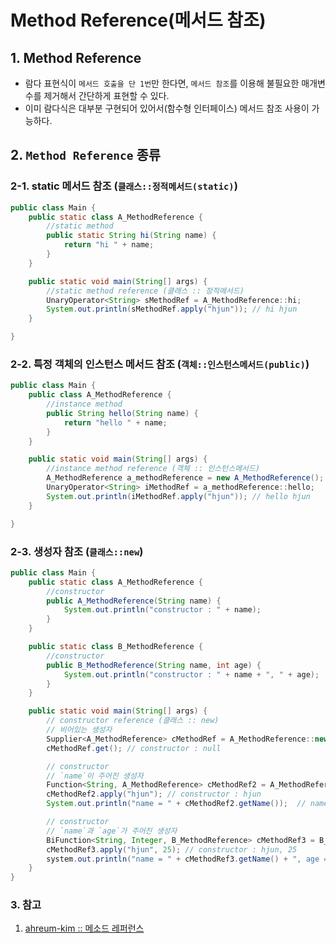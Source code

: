 # Method Reference(메서드 참조)

## 1. Method Reference

- 람다 표현식이 `메서드 호출을 단 1번`만 한다면, `메서드 참조`를 이용해 불필요한 매개변수를 제거해서 간단하게 표현할 수 있다.
- 이미 람다식은 대부분 구현되어 있어서(함수형 인터페이스) 메서드 참조 사용이 가능하다.

## 2. `Method Reference` 종류

### 2-1. static 메서드 참조 (`클래스::정적메서드(static)`)

```java
public class Main {
    public static class A_MethodReference {
        //static method
        public static String hi(String name) {
            return "hi " + name;
        }
    }

    public static void main(String[] args) {
        //static method reference (클래스 :: 정적메서드)
        UnaryOperator<String> sMethodRef = A_MethodReference::hi;
        System.out.println(sMethodRef.apply("hjun")); // hi hjun
    }

}


```

### 2-2. 특정 객체의 인스턴스 메서드 참조 (`객체::인스턴스메서드(public)`)

```java
public class Main {
    public class A_MethodReference {
        //instance method
        public String hello(String name) {
            return "hello " + name;
        }
    }

    public static void main(String[] args) {
        //instance method reference (객체 :: 인스턴스메서드)
        A_MethodReference a_methodReference = new A_MethodReference();
        UnaryOperator<String> iMethodRef = a_methodReference::hello;
        System.out.println(iMethodRef.apply("hjun")); // hello hjun
    }

}
```

### 2-3. 생성자 참조 (`클래스::new`)

```java
public class Main {
    public static class A_MethodReference {
        //constructor
        public A_MethodReference(String name) {
            System.out.println("constructor : " + name);
        }
    }

    public static class B_MethodReference {
        //constructor
        public B_MethodReference(String name, int age) {
            System.out.println("constructor : " + name + ", " + age);
        }
    }

    public static void main(String[] args) {
        // constructor reference (클래스 :: new)
        // 비어있는 생성자
        Supplier<A_MethodReference> cMethodRef = A_MethodReference::new;
        cMethodRef.get(); // constructor : null

        // constructor 
        // `name`이 주어진 생성자
        Function<String, A_MethodReference> cMethodRef2 = A_MethodReference::new;
        cMethodRef2.apply("hjun"); // constructor : hjun
        System.out.println("name = " + cMethodRef2.getName());  // name = hjun

        // constructor
        // `name`과 `age`가 주어진 생성자
        BiFunction<String, Integer, B_MethodReference> cMethodRef3 = B_MethodReference::new;
        cMethodRef3.apply("hjun", 25); // constructor : hjun, 25
        system.out.println("name = " + cMethodRef3.getName() + ", age = " + cMethodRef3.getAge().toString());  // name = hjun, age = ??
    }
}
```

### 3. 참고

1. [ahreum-kim :: 메소드 레퍼런스](https://velog.io/@ahreum-kim/%EB%A9%94%EC%86%8C%EB%93%9C-%EB%A0%88%ED%8D%BC%EB%9F%B0%EC%8A%A4)